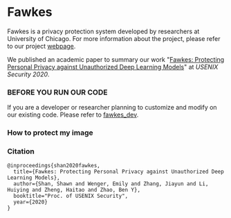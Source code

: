 # Fawkes

Fawkes is a privacy protection system developed by researchers at University of Chicago. For more information about the project, please refer to our project [webpage](http://sandlab.cs.uchicago.edu/fawkes/).  

We published an academic paper to summary our work "[Fawkes: Protecting Personal Privacy against Unauthorized Deep Learning Models](https://arxiv.org/pdf/2002.08327.pdf)" at *USENIX Security 2020*. 


### BEFORE YOU RUN OUR CODE
If you are a developer or researcher planning to customize and modify on our existing code. Please refer to [fawkes_dev](https://github.com/Shawn-Shan/fawkes/tree/master/fawkes_dev). 

### How to protect my image


### Citation
```
@inproceedings{shan2020fawkes,
  title={Fawkes: Protecting Personal Privacy against Unauthorized Deep Learning Models},
  author={Shan, Shawn and Wenger, Emily and Zhang, Jiayun and Li, Huiying and Zheng, Haitao and Zhao, Ben Y},
  booktitle="Proc. of USENIX Security",
  year={2020}
}
```